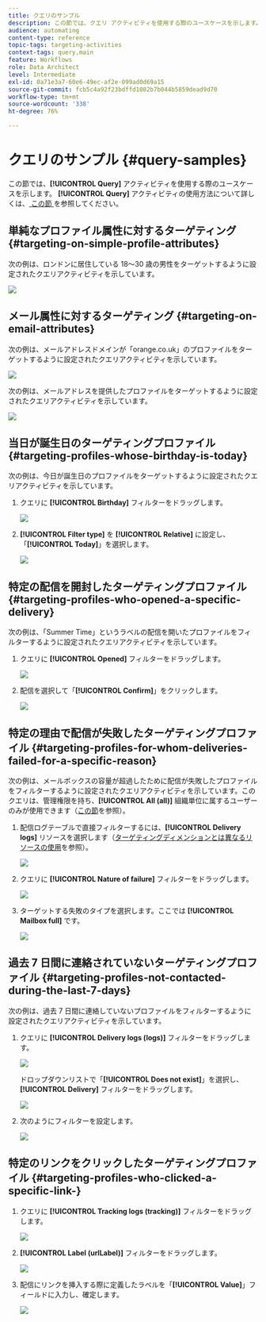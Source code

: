 ```yaml
---
title: クエリのサンプル
description: この節では、クエリ アクティビティを使用する際のユースケースを示します。
audience: automating
content-type: reference
topic-tags: targeting-activities
context-tags: query,main
feature: Workflows
role: Data Architect
level: Intermediate
exl-id: 0a71e3a7-60e6-49ec-af2e-099ad0d69a15
source-git-commit: fcb5c4a92f23bdffd1082b7b044b5859dead9d70
workflow-type: tm+mt
source-wordcount: '338'
ht-degree: 76%

---
```


# クエリのサンプル {#query-samples}

この節では、**[!UICONTROL Query]** アクティビティを使用する際のユースケースを示します。 **[!UICONTROL Query]** アクティビティの使用方法について詳しくは、[ この節 ](../../automating/using/query.md) を参照してください。

## 単純なプロファイル属性に対するターゲティング {#targeting-on-simple-profile-attributes}

次の例は、ロンドンに居住している 18～30 歳の男性をターゲットするように設定されたクエリアクティビティを示しています。

![](assets/query_sample_1.png)

## メール属性に対するターゲティング {#targeting-on-email-attributes}

次の例は、メールアドレスドメインが「orange.co.uk」のプロファイルをターゲットするように設定されたクエリアクティビティを示しています。

![](assets/query_sample_emaildomain.png)

次の例は、メールアドレスを提供したプロファイルをターゲットするように設定されたクエリアクティビティを示しています。

![](assets/query_sample_emailnotempty.png)

## 当日が誕生日のターゲティングプロファイル {#targeting-profiles-whose-birthday-is-today}

次の例は、今日が誕生日のプロファイルをターゲットするように設定されたクエリアクティビティを示しています。

1. クエリに **[!UICONTROL Birthday]** フィルターをドラッグします。

   ![](assets/query_sample_birthday.png)

1. **[!UICONTROL Filter type]** を **[!UICONTROL Relative]** に設定し、「**[!UICONTROL Today]**」を選択します。

   ![](assets/query_sample_birthday2.png)

## 特定の配信を開封したターゲティングプロファイル {#targeting-profiles-who-opened-a-specific-delivery}

次の例は、「Summer Time」というラベルの配信を開いたプロファイルをフィルターするように設定されたクエリアクティビティを示しています。

1. クエリに **[!UICONTROL Opened]** フィルターをドラッグします。

   ![](assets/query_sample_opened.png)

1. 配信を選択して「**[!UICONTROL Confirm]**」をクリックします。

   ![](assets/query_sample_opened2.png)

## 特定の理由で配信が失敗したターゲティングプロファイル {#targeting-profiles-for-whom-deliveries-failed-for-a-specific-reason}

次の例は、メールボックスの容量が超過したために配信が失敗したプロファイルをフィルターするように設定されたクエリアクティビティを示しています。このクエリは、管理権限を持ち、**[!UICONTROL All (all)]** 組織単位に属するユーザーのみが使用できます（[この節](../../administration/using/organizational-units.md)を参照）。

1. 配信ログテーブルで直接フィルターするには、**[!UICONTROL Delivery logs]** リソースを選択します（[ターゲティングディメンションとは異なるリソースの使用](../../automating/using/using-resources-different-from-targeting-dimensions.md)を参照）。

   ![](assets/query_sample_failure1.png)

1. クエリに **[!UICONTROL Nature of failure]** フィルターをドラッグします。

   ![](assets/query_sample_failure2.png)

1. ターゲットする失敗のタイプを選択します。ここでは **[!UICONTROL Mailbox full]** です。

   ![](assets/query_sample_failure3.png)

## 過去 7 日間に連絡されていないターゲティングプロファイル {#targeting-profiles-not-contacted-during-the-last-7-days}

次の例は、過去 7 日間に連絡していないプロファイルをフィルターするように設定されたクエリアクティビティを示しています。

1. クエリに **[!UICONTROL Delivery logs (logs)]** フィルターをドラッグします。

   ![](assets/query_sample_7days.png)

   ドロップダウンリストで「**[!UICONTROL Does not exist]**」を選択し、**[!UICONTROL Delivery]** フィルターをドラッグします。

   ![](assets/query_sample_7days1.png)

1. 次のようにフィルターを設定します。

   ![](assets/query_sample_7days2.png)

## 特定のリンクをクリックしたターゲティングプロファイル {#targeting-profiles-who-clicked-a-specific-link-}

1. クエリに **[!UICONTROL Tracking logs (tracking)]** フィルターをドラッグします。

   ![](assets/query_sample_trackinglogs.png)

1. **[!UICONTROL Label (urlLabel)]** フィルターをドラッグします。

   ![](assets/query_sample_trackinglogs2.png)

1. 配信にリンクを挿入する際に定義したラベルを「**[!UICONTROL Value]**」フィールドに入力し、確定します。

   ![](assets/query_sample_trackinglogs3.png)
